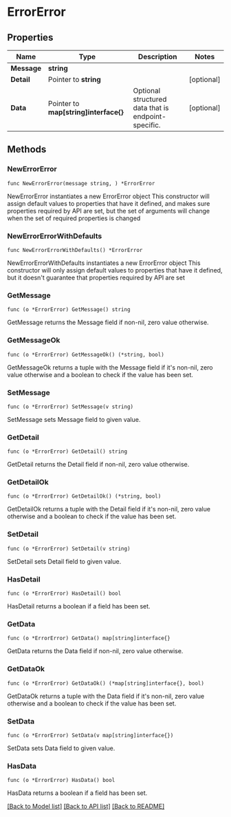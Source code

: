# ErrorError

## Properties

Name | Type | Description | Notes
------------ | ------------- | ------------- | -------------
**Message** | **string** |  | 
**Detail** | Pointer to **string** |  | [optional] 
**Data** | Pointer to **map[string]interface{}** | Optional structured data that is endpoint-specific. | [optional] 

## Methods

### NewErrorError

`func NewErrorError(message string, ) *ErrorError`

NewErrorError instantiates a new ErrorError object
This constructor will assign default values to properties that have it defined,
and makes sure properties required by API are set, but the set of arguments
will change when the set of required properties is changed

### NewErrorErrorWithDefaults

`func NewErrorErrorWithDefaults() *ErrorError`

NewErrorErrorWithDefaults instantiates a new ErrorError object
This constructor will only assign default values to properties that have it defined,
but it doesn't guarantee that properties required by API are set

### GetMessage

`func (o *ErrorError) GetMessage() string`

GetMessage returns the Message field if non-nil, zero value otherwise.

### GetMessageOk

`func (o *ErrorError) GetMessageOk() (*string, bool)`

GetMessageOk returns a tuple with the Message field if it's non-nil, zero value otherwise
and a boolean to check if the value has been set.

### SetMessage

`func (o *ErrorError) SetMessage(v string)`

SetMessage sets Message field to given value.


### GetDetail

`func (o *ErrorError) GetDetail() string`

GetDetail returns the Detail field if non-nil, zero value otherwise.

### GetDetailOk

`func (o *ErrorError) GetDetailOk() (*string, bool)`

GetDetailOk returns a tuple with the Detail field if it's non-nil, zero value otherwise
and a boolean to check if the value has been set.

### SetDetail

`func (o *ErrorError) SetDetail(v string)`

SetDetail sets Detail field to given value.

### HasDetail

`func (o *ErrorError) HasDetail() bool`

HasDetail returns a boolean if a field has been set.

### GetData

`func (o *ErrorError) GetData() map[string]interface{}`

GetData returns the Data field if non-nil, zero value otherwise.

### GetDataOk

`func (o *ErrorError) GetDataOk() (*map[string]interface{}, bool)`

GetDataOk returns a tuple with the Data field if it's non-nil, zero value otherwise
and a boolean to check if the value has been set.

### SetData

`func (o *ErrorError) SetData(v map[string]interface{})`

SetData sets Data field to given value.

### HasData

`func (o *ErrorError) HasData() bool`

HasData returns a boolean if a field has been set.


[[Back to Model list]](../README.md#documentation-for-models) [[Back to API list]](../README.md#documentation-for-api-endpoints) [[Back to README]](../README.md)


